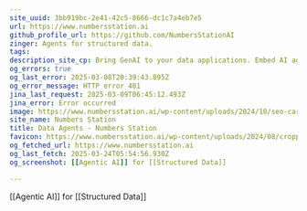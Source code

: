 ```yaml
---
site_uuid: 3bb919bc-2e41-42c5-8666-dc1c7a4eb7e5
url: https://www.numbersstation.ai
github_profile_url: https://github.com/NumbersStationAI
zinger: Agents for structured data.
tags: 
description_site_cp: Bring GenAI to your data applications. Embed AI agents that analyze data, connect to your tools, and automate workflows.
og_errors: true
og_last_error: 2025-03-08T20:39:43.895Z
og_error_message: HTTP error 401
jina_last_request: 2025-03-09T06:45:12.493Z
jina_error: Error occurred
image: https://www.numbersstation.ai/wp-content/uploads/2024/10/seo-card.png
site_name: Numbers Station
title: Data Agents - Numbers Station
favicon: https://www.numbersstation.ai/wp-content/uploads/2024/08/cropped-logo-3-192x192.png
og_fetched_url: https://www.numbersstation.ai
og_last_fetch: 2025-03-24T05:54:56.930Z
og_screenshot: [[Agentic AI]] for [[Structured Data]]

---
```

[[Agentic AI]] for [[Structured Data]]

